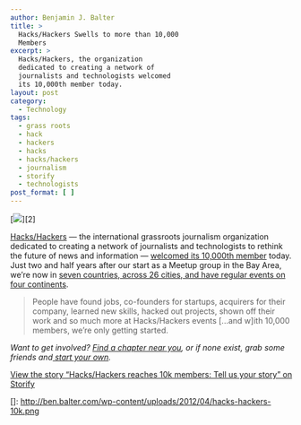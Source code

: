 ```yaml
---
author: Benjamin J. Balter
title: >
  Hacks/Hackers Swells to more than 10,000
  Members
excerpt: >
  Hacks/Hackers, the organization
  dedicated to creating a network of
  journalists and technologists welcomed
  its 10,000th member today.
layout: post
category:
  - Technology
tags:
  - grass roots
  - hack
  - hackers
  - hacks
  - hacks/hackers
  - journalism
  - storify
  - technologists
post_format: [ ]
---
```

[![](http://hackshackers.com/)][2]

[Hacks/Hackers](http://hackshackers.com/blog/2012/04/19/hackshackers-passes-10k-members-worldwide/) — the international grassroots journalism organization dedicated to creating a network of journalists and technologists to rethink the future of news and information — [welcomed its 10,000th member](http://hackshackers.meetup.com/) today. Just two and half years after our start as a Meetup group in the Bay Area, we’re now in [seven countries, across 26 cities, and have regular events on four continents](http://hackshackers.com/chapters/).

> People have found jobs, co-founders for startups, acquirers for their company, learned new skills, hacked out projects, shown off their work and so much more at Hacks/Hackers events [...and w]ith 10,000 members, we’re only getting started.



*Want to get involved? [Find a chapter near you](http://hackshackers.com/chapters/meetups/), or if none exist, grab some friends and[ start your own](http://storify.com/burtherman/hacks-hackers-reaches-10k-members-tell-us-your-sto.html).*

[View the story “Hacks/Hackers reaches 10k members: Tell us your story” on Storify]()

 []: http://ben.balter.com/wp-content/uploads/2012/04/hacks-hackers-10k.png